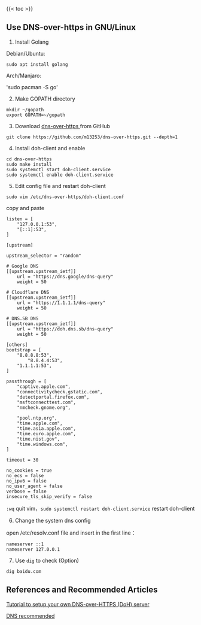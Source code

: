 

<!--more-->
{{< toc >}}

## Use DNS-over-https in GNU/Linux

1. Install Golang

Debian/Ubuntu:

`sudo apt install golang`

Arch/Manjaro:

'sudo pacman -S go'

2. Make GOPATH directory

```
mkdir ~/gopath
export GOPATH=~/gopath
```

3. Download [ dns-over-https ](https://github.com/m13253/dns-over-https) from GitHub

`git clone https://github.com/m13253/dns-over-https.git --depth=1`

4. Install doh-client and enable

```
cd dns-over-https
sudo make install
sudo systemctl start doh-client.service
sudo systemctl enable doh-client.service
```

5. Edit config file and restart doh-client

`sudo vim /etc/dns-over-https/doh-client.conf`

copy and paste

```
listen = [
    "127.0.0.1:53",
    "[::1]:53",
]

[upstream]

upstream_selector = "random"

# Google DNS
[[upstream.upstream_ietf]]
    url = "https://dns.google/dns-query"
    weight = 50

# Cloudflare DNS
[[upstream.upstream_ietf]]
    url = "https://1.1.1.1/dns-query"
    weight = 50

# DNS.SB DNS
[[upstream.upstream_ietf]]
    url = "https://doh.dns.sb/dns-query"
    weight = 50

[others]
bootstrap = [
    "8.8.8.8:53",
		"8.8.4.4:53",
    "1.1.1.1:53",
]

passthrough = [
    "captive.apple.com",
    "connectivitycheck.gstatic.com",
    "detectportal.firefox.com",
    "msftconnecttest.com",
    "nmcheck.gnome.org",

    "pool.ntp.org",
    "time.apple.com",
    "time.asia.apple.com",
    "time.euro.apple.com",
    "time.nist.gov",
    "time.windows.com",
]

timeout = 30

no_cookies = true
no_ecs = false
no_ipv6 = false
no_user_agent = false
verbose = false
insecure_tls_skip_verify = false
```

`:wq` quit vim，`sudo systemctl restart doh-client.service` restart doh-client

6. Change the system dns config

open /etc/resolv.conf file and insert in the first line：

```
nameserver ::1
nameserver 127.0.0.1
```

7. Use `dig` to check (Option)

`dig baidu.com`

## References and Recommended Articles

[ Tutorial to setup your own DNS-over-HTTPS (DoH) server ](https://www.aaflalo.me/2018/10/tutorial-setup-dns-over-https-server/)

[ DNS recommended ](https://blog.diing.uk/post/dns/)
